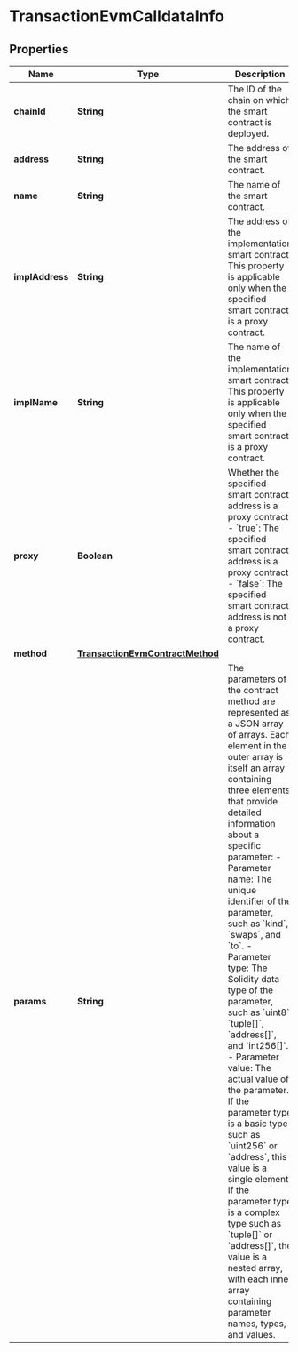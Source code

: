 

# TransactionEvmCalldataInfo


## Properties

| Name | Type | Description | Notes |
|------------ | ------------- | ------------- | -------------|
|**chainId** | **String** | The ID of the chain on which the smart contract is deployed. |  [optional] |
|**address** | **String** | The address of the smart contract. |  [optional] |
|**name** | **String** | The name of the smart contract. |  [optional] |
|**implAddress** | **String** | The address of the implementation smart contract. This property is applicable only when the specified smart contract is a proxy contract. |  [optional] |
|**implName** | **String** | The name of the implementation smart contract. This property is applicable only when the specified smart contract is a proxy contract. |  [optional] |
|**proxy** | **Boolean** | Whether the specified smart contract address is a proxy contract. - &#x60;true&#x60;: The specified smart contract address is a proxy contract. - &#x60;false&#x60;: The specified smart contract address is not a proxy contract.  |  [optional] |
|**method** | [**TransactionEvmContractMethod**](TransactionEvmContractMethod.md) |  |  [optional] |
|**params** | **String** | The parameters of the contract method are represented as a JSON array of arrays. Each element in the outer array is itself an array containing three elements that provide detailed information about a specific parameter: - Parameter name: The unique identifier of the parameter, such as &#x60;kind&#x60;, &#x60;swaps&#x60;, and &#x60;to&#x60;. - Parameter type: The Solidity data type of the parameter, such as &#x60;uint8&#x60;, &#x60;tuple[]&#x60;, &#x60;address[]&#x60;, and &#x60;int256[]&#x60;. - Parameter value: The actual value of the parameter. If the parameter type is a basic type such as &#x60;uint256&#x60; or &#x60;address&#x60;, this value is a single element. If the parameter type is a complex type such as &#x60;tuple[]&#x60; or &#x60;address[]&#x60;, the value is a nested array, with each inner array containing parameter names, types, and values.  |  [optional] |



